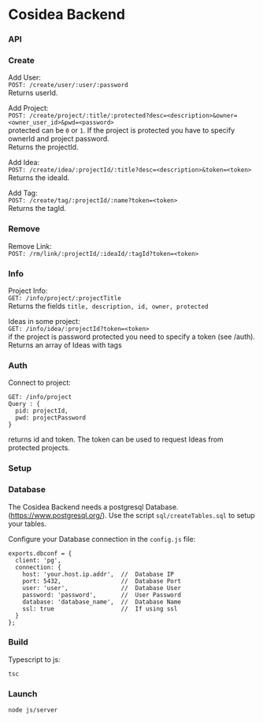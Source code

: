 Cosidea Backend
===============

### API ###

### Create

Add User:  
```POST: /create/user/:user/:password```  
Returns userId.

Add Project:  
```POST: /create/project/:title/:protected?desc=<description>&owner=<owner_user_id>&pwd=<password>```  
protected can be ```0``` or ```1```. If the project is protected you have to specify ownerId and project password.  
Returns the projectId.

Add Idea:  
```POST: /create/idea/:projectId/:title?desc=<description>&token=<token>```  
Returns the ideaId.

Add Tag:  
```POST: /create/tag/:projectId/:name?token=<token>```  
Returns the tagId.

### Remove

Remove Link:  
```POST: /rm/link/:projectId/:ideaId/:tagId?token=<token>```  

### Info

Project Info:  
```GET: /info/project/:projectTitle```  
Returns the fields ```title, description, id, owner, protected```

Ideas in some project:  
```GET: /info/idea/:projectId?token=<token>```  
if the project is password protected you need to specify a token (see /auth).  
Returns an array of Ideas with tags
### Auth

Connect to project:  
```
GET: /info/project
Query : {
  pid: projectId,
  pwd: projectPassword
}
```  
returns id and token. The token can be used to request Ideas from protected projects.


### Setup ###

### Database
The Cosidea Backend needs a postgresql Database. (https://www.postgresql.org/). 
Use the script ```sql/createTables.sql``` to setup your tables.


Configure your Database connection in the ```config.js``` file:

```
exports.dbconf = {
  client: 'pg',
  connection: {
    host: 'your.host.ip.addr',  //  Database IP
    port: 5432,                 //  Database Port
    user: 'user',               //  Database User
    password: 'password',       //  User Password
    database: 'database_name',  //  Database Name
    ssl: true                   //  If using ssl
  }
};
```

### Build
Typescript to js:

```
tsc
```

### Launch
```
node js/server
```


